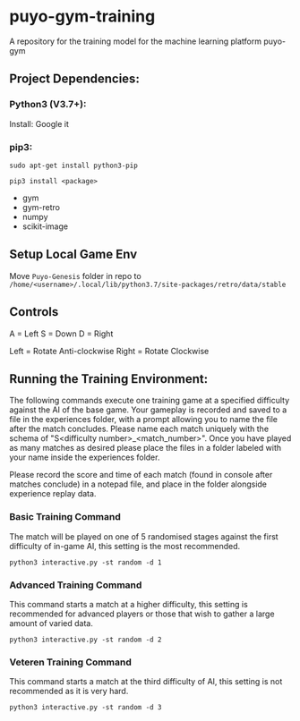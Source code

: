 # puyo-gym-training
A repository for the training model for the machine learning platform puyo-gym

## Project Dependencies:

### Python3 (V3.7+):
Install: Google it

### pip3:
```
sudo apt-get install python3-pip

pip3 install <package>
```
- gym
- gym-retro
- numpy
- scikit-image

## Setup Local Game Env
Move `Puyo-Genesis` folder in repo to `/home/<username>/.local/lib/python3.7/site-packages/retro/data/stable`

## Controls
A = Left
S = Down
D = Right

Left = Rotate Anti-clockwise
Right = Rotate Clockwise

## Running the Training Environment:
The following commands execute one training game at a specified difficulty against the AI of the base game. Your gameplay is recorded and saved to a file in the experiences folder, with a prompt allowing you to name the file after the match concludes. Please name each match uniquely with the schema of "S\<difficulty number\>_\<match_number\>". Once you have played as many matches as desired please place the files in a folder labeled with your name inside the experiences folder.

Please record the score and time of each match (found in console after matches conclude) in a notepad file, and place in the folder alongside experience replay data.

### Basic Training Command
The match will be played on one of 5 randomised stages against the first difficulty of in-game AI, this setting is the most recommended.
```
python3 interactive.py -st random -d 1
```

### Advanced Training Command
This command starts a match at a higher difficulty, this setting is recommended for advanced players or those that wish to gather a large amount of varied data.
```
python3 interactive.py -st random -d 2
```

### Veteren Training Command
This command starts a match at the third difficulty of AI, this setting is not recommended as it is very hard.
```
python3 interactive.py -st random -d 3
```
